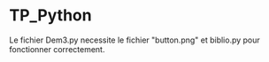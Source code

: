 # TP_Python

Le fichier Dem3.py necessite le fichier "button.png" et biblio.py pour fonctionner correctement.
